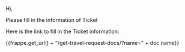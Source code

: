 <p>Hi,<br></p>

<p>Please fill in the information of Ticket<br></p>

<p>Here is the link to fill in the Ticket information:<br></p>

<p>{{frappe.get_url() + "/get-travel-request-docs/?name=" + doc.name}}</p>
